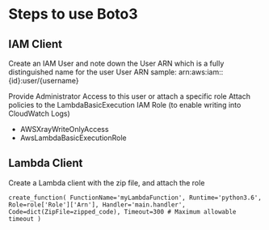 # Steps to use Boto3

## IAM Client

Create an IAM User and note down the User ARN which is a fully distinguished name for the user
User ARN sample: arn:aws:iam::{id}:user/{username}

Provide Administrator Access to this user or attach a specific role
Attach policies to the LambdaBasicExecution IAM Role (to enable writing into CloudWatch Logs)
 - AWSXrayWriteOnlyAccess
 - AwsLambdaBasicExecutionRole

## Lambda Client

Create a Lambda client with the zip file, and attach the role


`create_function(
            FunctionName='myLambdaFunction',
            Runtime='python3.6',
            Role=role['Role']['Arn'],
            Handler='main.handler',
            Code=dict(ZipFile=zipped_code),
            Timeout=300 # Maximum allowable timeout
        )`
